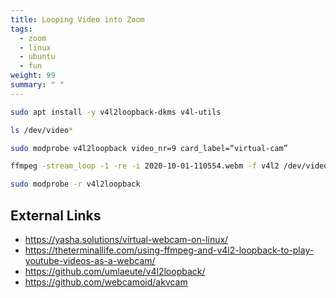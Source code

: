 ```yaml
---
title: Looping Video into Zoom
tags:
  - zoom
  - linux
  - ubuntu
  - fun
weight: 99
summary: " "
---
```


```bash
sudo apt install -y v4l2loopback-dkms v4l-utils
```
```bash
ls /dev/video*
```
```bash
sudo modprobe v4l2loopback video_nr=9 card_label=“virtual-cam” 
```
```bash
ffmpeg -stream_loop -1 -re -i 2020-10-01-110554.webm -f v4l2 /dev/video9
```
```bash
sudo modprobe -r v4l2loopback
```

## External Links

* <https://yasha.solutions/virtual-webcam-on-linux/>
* <https://theterminallife.com/using-ffmpeg-and-v4l2-loopback-to-play-youtube-videos-as-a-webcam/>
* <https://github.com/umlaeute/v4l2loopback/>
* <https://github.com/webcamoid/akvcam>
